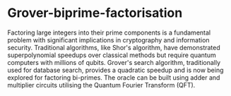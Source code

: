 # Grover-biprime-factorisation
Factoring large integers into their prime components is a fundamental problem with significant implications in cryptography and information security. Traditional algorithms, like Shor's algorithm, have demonstrated superpolynomial speedups over classical methods but require quantum computers with millions of qubits. Grover's search algorithm, traditionally used for database search, provides a quadratic speedup and is now being explored for factoring bi-primes. The oracle can be built using adder and multiplier circuits utilising the Quantum Fourier Transform (QFT). 
